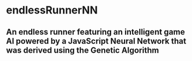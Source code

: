 # endlessRunnerNN

## An endless runner featuring an intelligent game AI powered by a JavaScript Neural Network that was derived using the Genetic Algorithm
